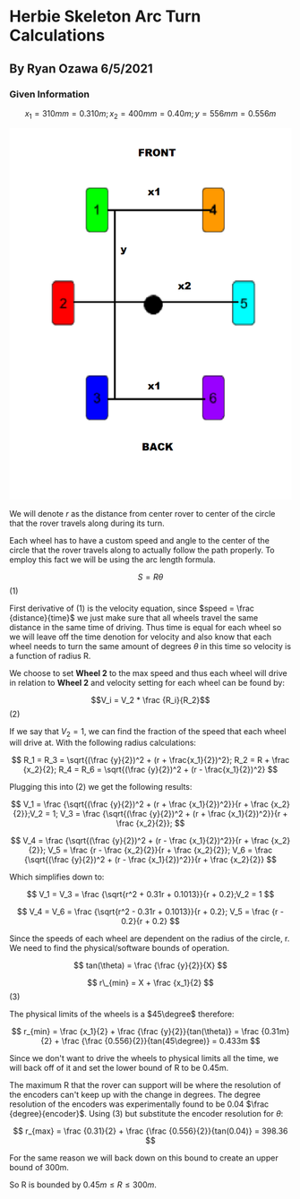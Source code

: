 # Herbie Skeleton Arc Turn Calculations

## By Ryan Ozawa 6/5/2021

### Given Information

$$
x_1 = 310mm = 0.310m;
    x_2=400mm = 0.40m;
    y = 556mm = 0.556m
$$

![thing](herbie-measure-layout.png)

We will denote $r$ as the distance from center rover to center of the circle that the rover travels along during its turn.

Each wheel has to have a custom speed and angle to the center of the circle that the rover travels along to actually follow the path properly. To employ this fact we will be using the arc length formula.

$$S = R \theta$$(1)

First derivative of (1) is the velocity equation, since $speed = \frac {distance}{time}$ we just make sure that all wheels travel the same distance in the same time of driving. Thus time is equal for each wheel so we will leave off the time denotion for velocity and also know that each wheel needs to turn the same amount of degrees $\theta$ in this time so velocity is a function of radius R.

We choose to set **Wheel 2** to the max speed and thus each wheel will drive in relation to **Wheel 2** and velocity setting for each wheel can be found by:

$$V_i = V_2 * \frac {R_i}{R_2}$$ (2)

If we say that $V_2 = 1$, we can find the fraction of the speed that each wheel will drive at. With the following radius calculations:

$$
R_1 = R_3 = \sqrt{(\frac {y}{2})^2 + (r + \frac{x_1}{2})^2};
R_2 = R + \frac {x_2}{2}; R_4 = R_6 = \sqrt{(\frac {y}{2})^2 + (r - \frac{x_1}{2})^2}
$$

Plugging this into (2) we get the following results:

$$
V_1 = \frac {\sqrt{(\frac {y}{2})^2 + (r + \frac {x_1}{2})^2}}{r + \frac {x_2}{2}};V_2 = 1; V_3 = \frac {\sqrt{(\frac {y}{2})^2 + (r + \frac {x_1}{2})^2}}{r + \frac {x_2}{2}};
$$

$$
V_4 = \frac {\sqrt{(\frac {y}{2})^2 + (r - \frac {x_1}{2})^2}}{r + \frac {x_2}{2}};
V_5 = \frac {r - \frac {x_2}{2}}{r + \frac {x_2}{2}};
V_6 = \frac {\sqrt{(\frac {y}{2})^2 + (r - \frac {x_1}{2})^2}}{r + \frac {x_2}{2}}
$$

Which simplifies down to:

$$
V_1 = V_3 = \frac {\sqrt{r^2 + 0.31r + 0.1013}}{r + 0.2};V_2 = 1
$$

$$
V_4 = V_6 = \frac {\sqrt{r^2 - 0.31r + 0.1013}}{r + 0.2};
V_5 = \frac {r - 0.2}{r + 0.2}
$$

Since the speeds of each wheel are dependent on the radius of the circle, r. We need to find the physical/software bounds of operation.

$$
tan(\theta) = \frac {\frac {y}{2}}{X}
$$

$$ r\_{min} = X + \frac {x_1}{2} $$(3)

The physical limits of the wheels is a $45\degree$ therefore:

$$
r_{min} = \frac {x_1}{2} + \frac {\frac {y}{2}}{tan(\theta)} = \frac {0.31m}{2} + \frac {\frac {0.556}{2}}{tan(45\degree)} = 0.433m
$$

Since we don't want to drive the wheels to physical limits all the time, we will back off of it and set the lower bound of R to be 0.45m.

The maximum R that the rover can support will be where the resolution of the encoders can't keep up with the change in degrees. The degree resolution of the encoders was experimentally found to be 0.04 $\frac {degree}{encoder}$. Using (3) but substitute the encoder resolution for $\theta$:

$$
r_{max} = \frac {0.31}{2} + \frac {\frac {0.556}{2}}{tan(0.04)} = 398.36
$$

For the same reason we will back down on this bound to create an upper bound of 300m.

So R is bounded by $0.45m \leq R \leq 300m$.
